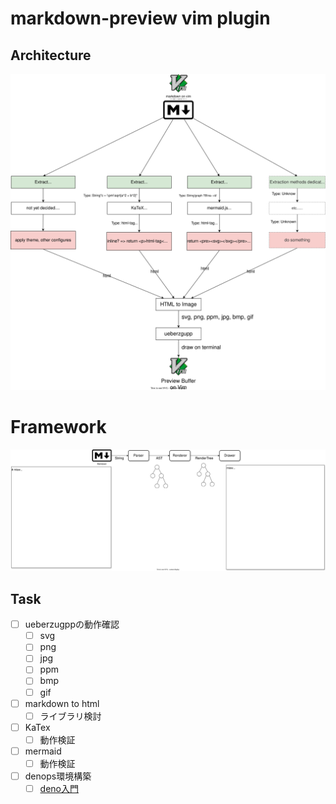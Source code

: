# markdown-preview vim plugin

## Architecture

![](/markdown-preview_vim/markdown-preview_vim.drawio.svg)

# Framework

![](/markdown-preview_vim/markdown-preview_framework.drawio.svg)

## Task
- [ ] ueberzugppの動作確認
    - [ ] svg
    - [ ] png
    - [ ] jpg
    - [ ] ppm
    - [ ] bmp
    - [ ] gif
- [ ] markdown to html
    - [ ] ライブラリ検討
- [ ] KaTex
    - [ ] 動作検証
- [ ] mermaid
    - [ ] 動作検証
- [ ] denops環境構築
    - [ ] [deno入門](/markdown-preview_vim/memo/deno.md)

